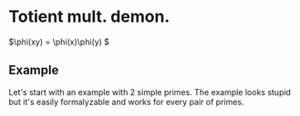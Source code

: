 # Totient mult. demon.
$\phi(xy) = \phi(x)\phi(y) $
## Example
Let's start with an example with 2 simple primes. The example looks stupid but it's easily formalyzable and works for every pair of primes.
